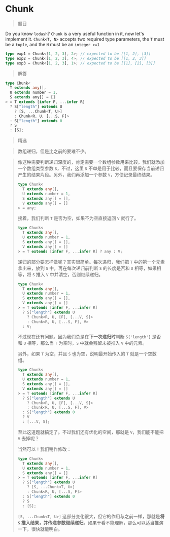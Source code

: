 # Chunk

<BtnGroup 
	issue="https://tsch.js.org/4499/solutions"
	answer="https://github.com/type-challenges/type-challenges/issues/32094"
/>

> 题目

Do you know `lodash`? `Chunk` is a very useful function in it, now let's implement it.
`Chunk<T, N>` accepts two required type parameters, the `T` must be a `tuple`, and the `N` must be an `integer >=1`

```ts
type exp1 = Chunk<[1, 2, 3], 2>; // expected to be [[1, 2], [3]]
type exp2 = Chunk<[1, 2, 3], 4>; // expected to be [[1, 2, 3]]
type exp3 = Chunk<[1, 2, 3], 1>; // expected to be [[1], [2], [3]]
```

> 解答

```ts
type Chunk<
  T extends any[],
  U extends number = 1,
  S extends any[] = []
> = T extends [infer F, ...infer R]
  ? S["length"] extends U
    ? [S, ...Chunk<T, U>]
    : Chunk<R, U, [...S, F]>
  : S["length"] extends 0
  ? S
  : [S];
```

> 精选

<BtnGroup 
	featured="https://github.com/type-challenges/type-challenges/issues/16479"
/>

> 数组递归，但是比之前的要难不少。

> 像这种需要判断递归深度的，肯定需要一个数组参数用来比较。我们就添加一个数组类型参数 `S`，不过，这里 `S` 不单是用于比较，而且要保存当前递归产生的结果片段。另外，我们再添加一个参数 `V`，方便记录最终结果。
>
> ```ts
> type Chunk<
>   T extends any[],
>   U extends number = 1,
>   S extends any[] = [],
>   V extends any[] = []
> > = any;
> ```
>
> 接着，我们判断 `T` 是否为空，如果不为空直接返回 `V` 就行了。
>
> ```ts
> type Chunk<
>   T extends any[],
>   U extends number = 1,
>   S extends any[] = [],
>   V extends any[] = []
> > = T extends [infer F, ...infer R] ? any : V;
> ```
>
> 递归的部分要怎样做呢？其实很简单。每次递归，我们把 `T` 中的第一个元素拿出来，放到 `S` 中，再在每次递归前判断 `S` 的长度是否和 `U` 相等，如果相等，将 `S` 推入 `V` 中并清空，否则继续递归。
>
> ```ts
> type Chunk<
>   T extends any[],
>   U extends number = 1,
>   S extends any[] = [],
>   V extends any[] = []
> > = T extends [infer F, ...infer R]
>   ? S["length"] extends U
>     ? Chunk<R, U, [F], [...V, S]>
>     : Chunk<R, U, [...S, F], V>
>   : V;
> ```
>
> 不过现在还有问题。因为我们总是在**下一次递归时**判断 `S['length']` 是否和 `U` 相等，那么当 `T` 为空时，`S` 中就会残留未被推入 `V` 中的元素。
>
> 另外，如果 `T` 为空，并且 `S` 也为空，说明最开始传入的 `T` 就是一个空数组。
>
> ```ts
> type Chunk<
>   T extends any[],
>   U extends number = 1,
>   S extends any[] = [],
>   V extends any[] = []
> > = T extends [infer F, ...infer R]
>   ? S["length"] extends U
>     ? Chunk<R, U, [F], [...V, S]>
>     : Chunk<R, U, [...S, F], V>
>   : S["length"] extends 0
>   ? V
>   : [...V, S];
> ```
>
> 至此这道题就搞定了。不过我们还有优化的空间，那就是 `V`，我们能不能把 `V` 去掉呢？
>
> 当然可以！我们稍作修改：
>
> ```ts
> type Chunk<
>   T extends any[],
>   U extends number = 1,
>   S extends any[] = []
> > = T extends [infer F, ...infer R]
>   ? S["length"] extends U
>     ? [S, ...Chunk<T, U>]
>     : Chunk<R, U, [...S, F]>
>   : S["length"] extends 0
>   ? S
>   : [S];
> ```
>
> `[S, ...Chunk<T, U>]` 这部分变化很大，但它的作用与之前一样，那就是**将 `S` 推入结果，并传递参数继续递归**。如果干看不能理解，那么可以适当推演一下，很快就能明白。
